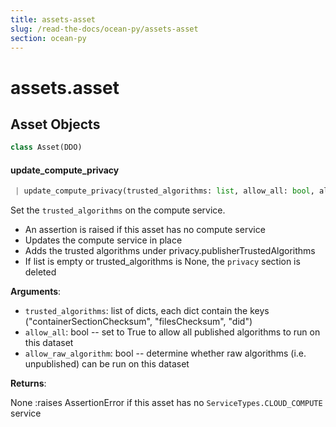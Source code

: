 ```yaml
---
title: assets-asset
slug: /read-the-docs/ocean-py/assets-asset
section: ocean-py
---
```

<a name="assets.asset"></a>
# assets.asset

<a name="assets.asset.Asset"></a>
## Asset Objects

```python
class Asset(DDO)
```

<a name="assets.asset.Asset.update_compute_privacy"></a>
#### update\_compute\_privacy

```python
 | update_compute_privacy(trusted_algorithms: list, allow_all: bool, allow_raw_algorithm: bool)
```

Set the `trusted_algorithms` on the compute service.

- An assertion is raised if this asset has no compute service
- Updates the compute service in place
- Adds the trusted algorithms under privacy.publisherTrustedAlgorithms
- If list is empty or trusted_algorithms is None, the `privacy` section is deleted

**Arguments**:

- `trusted_algorithms`: list of dicts, each dict contain the keys
("containerSectionChecksum", "filesChecksum", "did")
- `allow_all`: bool -- set to True to allow all published algorithms to run on this dataset
- `allow_raw_algorithm`: bool -- determine whether raw algorithms (i.e. unpublished) can be run on this dataset

**Returns**:

None
:raises AssertionError if this asset has no `ServiceTypes.CLOUD_COMPUTE` service

